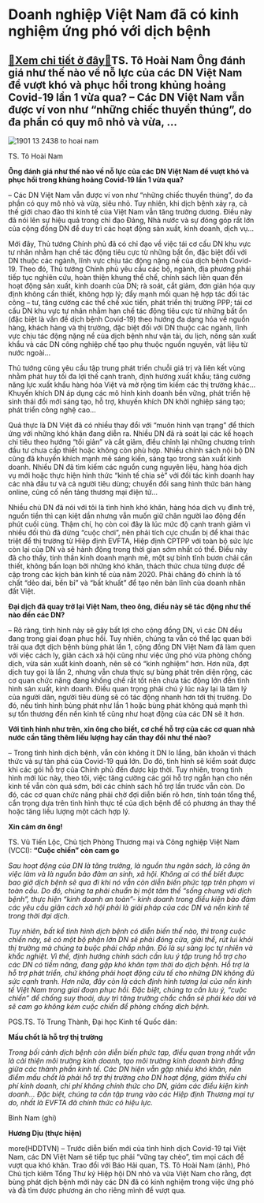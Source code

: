 Doanh nghiệp Việt Nam đã có kinh nghiệm ứng phó với dịch bệnh
=============================================================

[:gift:Xem chi tiết ở đây:gift:](https://hddtvn.com/doanh-nghiep-viet-nam-da-co-kinh-nghiem-ung-pho-voi-dich-benh/)TS. Tô Hoài Nam Ông đánh giá như thế nào về nỗ lực của các DN Việt Nam để vượt khó và phục hồi trong khủng hoảng Covid-19 lần 1 vừa qua? – Các DN Việt Nam vẫn được ví von như “những chiếc thuyền thúng”, do đa phần có quy mô nhỏ và vừa, …
---------------------------------------------------------------------------------------------------------------------------------------------------------------------------------------------------------------------------------------------





![1901 13 2438 to hoai nam](https://haiquanonline.com.vn/stores/news_dataimages/anhntp/082020/05/17/in_article/1901_13-_2438_to_hoai_nam.jpg?rt=20200806072913 "undefined")


TS. Tô Hoài Nam



**Ông đánh giá như thế nào về nỗ lực của các DN Việt Nam để vượt khó và phục hồi trong khủng hoảng Covid-19 lần 1 vừa qua?**


– Các DN Việt Nam vẫn được ví von như “những chiếc thuyền thúng”, do đa phần có quy mô nhỏ và vừa, siêu nhỏ. Tuy nhiên, khi dịch bệnh xảy ra, cả thế giới chao đảo thì kinh tế của Việt Nam vẫn tăng trưởng dương. Điều này đã nói lên sự hiệu quả trong chỉ đạo Đảng, Nhà nước và sự đóng góp rất lớn của cộng đồng DN để duy trì các hoạt động sản xuất, kinh doanh, dịch vụ…





Mới đây, Thủ tướng Chính phủ đã có chỉ đạo về việc tái cơ cấu DN khu vực tư nhân nhằm hạn chế tác động tiêu cực từ những bất ổn, đặc biệt đối với DN thuộc các ngành, lĩnh vực chịu tác động nặng nề của dịch bệnh Covid-19. 
Theo đó, Thủ tướng Chính phủ yêu cầu các bộ, ngành, địa phương phải tiếp tục nghiên cứu, hoàn thiện khung thể chế, chính sách liên quan đến hoạt động sản xuất, kinh doanh của DN; rà soát, cắt giảm, đơn giản hóa quy định không cần thiết, không hợp lý; đẩy mạnh mối quan hệ hợp tác đối tác công – tư, tăng cường các thể chế xúc tiến, phát triển thị trường PPP; tái cơ cấu DN khu vực tư nhân nhằm hạn chế tác động tiêu cực từ những bất ổn (đặc biệt là vấn đề dịch bệnh Covid-19) theo hướng đa dạng hóa về nguồn hàng, khách hàng và thị trường, đặc biệt đối với DN thuộc các ngành, lĩnh vực chịu tác động nặng nề của dịch bệnh như vận tải, du lịch, nông sản xuất khẩu và các DN công nghiệp chế tạo phụ thuộc nguồn nguyên, vật liệu từ nước ngoài…


Thủ tướng cũng yêu cầu tập trung phát triển chuỗi giá trị và liên kết vùng nhằm phát huy tối đa lợi thế cạnh tranh, định hướng xuất khẩu; tăng cường năng lực xuất khẩu hàng hóa Việt và mở rộng tìm kiếm các thị trường khác… Khuyến khích DN áp dụng các mô hình kinh doanh bền vững, phát triển hệ sinh thái đổi mới sáng tạo, hỗ trợ, khuyến khích DN khởi nghiệp sáng tạo; phát triển công nghệ cao…






Quả thực là DN Việt đã có nhiều thay đổi với “muôn hình vạn trạng” để thích ứng với những khó khăn đang diễn ra. Nhiều DN đã rà soát lại các kế hoạch chi tiêu theo hướng “tối giản” và cắt giảm, điều chỉnh lại những chương trình đầu tư chưa cấp thiết hoặc không còn phù hợp. Nhiều chính sách nội bộ DN cũng đã khuyến khích mạnh mẽ sáng kiến, sáng tạo trong sản xuất kinh doanh. Nhiều DN đã tìm kiếm các nguồn cung nguyên liệu, hàng hóa dịch vụ mới hoặc thực hiện hình thức “kinh tế chia sẻ” với đối tác kinh doanh hay các nhà đầu tư và cả người tiêu dùng; chuyển đổi sang hình thức bán hàng online, củng cố nền tảng thương mại điện tử…


Nhiều chủ DN đã nói với tôi là tình hình khó khăn, hàng hóa dịch vụ đình trệ, nguồn tiền thì cạn kiệt dần nhưng vẫn muốn giữ chân người lao động đến phút cuối cùng. Thậm chí, họ còn coi đây là lúc mức độ cạnh tranh giảm vì nhiều đối thủ đã dừng “cuộc chơi”, nên phải tích cực chuẩn bị để khai thác triệt để thị trường từ Hiệp định EVFTA, Hiệp định CPTPP với toàn bộ sức lực còn lại của DN và sẽ hành động trong thời gian sớm nhất có thể. Điều này đã cho thấy, tinh thần kinh doanh mạnh mẽ, một sự bình tĩnh bươn chải cần thiết, không bấn loạn bởi những khó khăn, thách thức chưa từng được đề cập trong các kịch bản kinh tế của năm 2020. Phải chăng đó chính là tố chất “dẻo dai, bền bỉ” và “bất khuất” để tạo nên bản lĩnh của doanh nhân đất Việt.


**Đại dịch đã quay trở lại Việt Nam, theo ông, điều này sẽ tác động như thế nào đến các DN?**


– Rõ ràng, tình hình này sẽ gây bất lợi cho cộng đồng DN, vì các DN đều đang trong giai đoạn phục hồi. Tuy nhiên, chúng ta vẫn có thể lạc quan bởi trải qua đợt dịch bệnh bùng phát lần 1, cộng đồng DN Việt Nam đã làm quen với việc cách ly, giãn cách xã hội cũng như việc ứng phó vừa phòng chống dịch, vừa sản xuất kinh doanh, nên sẽ có “kinh nghiệm” hơn. Hơn nữa, đợt dịch tuy gọi là lần 2, nhưng vẫn chưa thực sự bùng phát trên diện rộng, các cơ quan chức năng đang khống chế rất tốt nên chưa tác động lớn đến tình hình sản xuất, kinh doanh. Điều quan trọng phải chú ý lúc này lại là tâm lý của người dân, người tiêu dùng sẽ có tác động nhanh hơn tới thị trường. Do đó, nếu tình hình bùng phát như lần 1 hoặc bùng phát không quá mạnh thì sự tổn thương đến nền kinh tế cũng như hoạt động của các DN sẽ ít hơn.


**Với tình hình như trên, xin ông cho biết, cơ chế hỗ trợ của các cơ quan nhà nước cần tăng thêm liều lượng hay cần thay đổi như thế nào?**


– Trong tình hình dịch bệnh, vẫn còn không ít DN lo lắng, băn khoăn vì thách thức và sự tàn phá của Covid-19 quá lớn. Do đó, tình hình sẽ kiểm soát được khi các gói hỗ trợ của Chính phủ đến được kịp thời. Tuy nhiên, trong tình hình mới lúc này, theo tôi, việc tăng cường các gói hỗ trợ ngắn hạn cho nền kinh tế vẫn còn quá sớm, bởi các chính sách hỗ trợ lần trước vẫn còn. Do đó, các cơ quan chức năng phải chờ đợi diễn biến rõ hơn, tính toán tổng thể, cẩn trọng dựa trên tình hình thực tế của dịch bệnh để có phương án thay thế hoặc tăng liều lượng một cách hợp lý.


**Xin cảm ơn ông!**





TS. Vũ Tiến Lộc, Chủ tịch Phòng Thương mại và Công nghiệp Việt Nam (VCCI): 
**“Cuộc chiến” còn cam go**


*Sau hoạt động của DN là tăng trưởng, là nguồn thu ngân sách, là công ăn việc làm và là nguồn bảo đảm an sinh, xã hội. Không ai có thể biết được bao giờ dịch bệnh sẽ qua đi khi nó vẫn còn diễn biến phức tạp trên phạm vi toàn cầu. Do đó, chúng ta phải chuẩn bị một tâm thế “sống chung với dịch bệnh”, thực hiện “kinh doanh an toàn”- kinh doanh trong điều kiện bảo đảm các yêu cầu giãn cách xã hội phải là giải pháp của các DN và nền kinh tế trong thời đại dịch.*


*Tuy nhiên, bất kể tình hình dịch bệnh có diễn biến thế nào, thì trong cuộc chiến này, sẽ có một bộ phận lớn DN sẽ phải đóng cửa, giải thể, rút lui khỏi thị trường mà chúng ta buộc phải chấp nhận. Đó là sự sàng lọc tự nhiên và khắc nghiệt. Vì thế, định hướng chính sách cần lưu ý tập trung hỗ trợ cho các DN có tiềm năng, đang gặp khó khăn tạm thời do dịch bệnh. Hỗ trợ là hỗ trợ phát triển, chứ không phải hoạt động cứu tế cho những DN không đủ sức cạnh tranh. Hơn nữa, đây còn là cách định hình tương lai của nền kinh tế Việt Nam trong giai đoạn phục hồi. Đặc biệt, chúng ta cần lưu ý, “cuộc chiến” để chống suy thoái, duy trì tăng trưởng chắc chắn sẽ phải kéo dài và sẽ cam go không kém cuộc chiến để phòng chống dịch bệnh.*


PGS.TS. Tô Trung Thành, Đại học Kinh tế Quốc dân:


**Mấu chốt là hỗ trợ thị trường**


*Trong bối cảnh dịch bệnh còn diễn biến phức tạp, điều quan trọng nhất vẫn là cải thiện môi trường kinh doanh, tạo môi trường kinh doanh bình đẳng giữa các thành phần kinh tế. Các DN hiện vẫn gặp nhiều khó khăn, nên điểm mấu chốt là phải hỗ trợ thị trường cho DN hoạt động, giảm thiểu chi phí kinh doanh, chi phí không chính thức cho DN, giảm các điều kiện kinh doanh… Đặc biệt, chúng ta cần tập trung vào các Hiệp định Thương mại tự do, nhất là EVFTA đã chính thức có hiệu lực.*


Bình Nam (ghi)







**Hương Dịu (thực hiện)**



more(HDDTVN) – Trước diễn biến mới của tình hình dịch Covid-19 tại Việt Nam, các DN Việt Nam sẽ tiếp tục phải “vững tay chèo”, tìm mọi cách để vượt qua khó khăn. Trao đổi với Báo Hải quan, TS. Tô Hoài Nam (ảnh), Phó Chủ tịch kiêm Tổng Thư ký Hiệp hội DN nhỏ và vừa Việt Nam cho rằng, đợt bùng phát dịch bệnh mới này các DN đã có kinh nghiệm trong việc ứng phó và đã tìm được phương án cho riêng mình để vượt qua.

